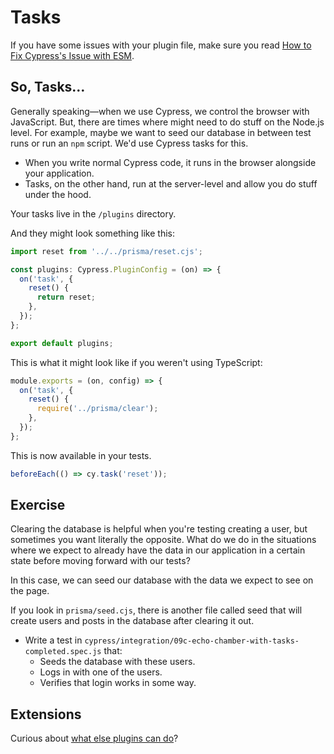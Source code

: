 # Tasks

If you have some issues with your plugin file, make sure you read [How to Fix Cypress's Issue with ESM](How%20to%20Fix%20Cypress's%20Issue%20with%20ESM.md).

## So, Tasks…

Generally speaking—when we use Cypress, we control the browser with JavaScript. But, there are times where might need to do stuff on the Node.js level. For example, maybe we want to seed our database in between test runs or run an `npm` script. We'd use Cypress tasks for this.

- When you write normal Cypress code, it runs in the browser alongside your application.
- Tasks, on the other hand, run at the server-level and allow you do stuff under the hood.

Your tasks live in the `/plugins` directory.

And they might look something like this:

```ts
import reset from '../../prisma/reset.cjs';

const plugins: Cypress.PluginConfig = (on) => {
  on('task', {
    reset() {
      return reset;
    },
  });
};

export default plugins;
```

This is what it might look like if you weren't using TypeScript:

```js
module.exports = (on, config) => {
  on('task', {
    reset() {
      require('../prisma/clear');
    },
  });
};
```

This is now available in your tests.

```js
beforeEach(() => cy.task('reset'));
```

## Exercise

Clearing the database is helpful when you're testing creating a user, but sometimes you want literally the opposite. What do we do in the situations where we expect to already have the data in our application in a certain state before moving forward with our tests?

In this case, we can seed our database with the data we expect to see on the page.

If you look in `prisma/seed.cjs`, there is another file called seed that will create users and posts in the database after clearing it out.

- Write a test in `cypress/integration/09c-echo-chamber-with-tasks-completed.spec.js` that:
  - Seeds the database with these users.
  - Logs in with one of the users.
  - Verifies that login works in some way.

## Extensions

Curious about [what else plugins can do](https://docs.cypress.io/plugins/directory)?
